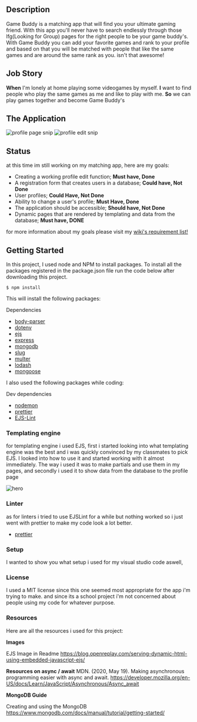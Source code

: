 
## Description

Game Buddy is a matching app that will find you your ultimate gaming friend. With this app you'll never have to search endlessly through those lfg(Looking for Group) pages for the right people to be your game buddy's. With Game Buddy you can add your favorite games and rank to your profile and based on that you will be matched with people that like the same games and are around the same rank as you. isn't that awesome!

## Job Story

**When** I'm lonely at home playing some videogames by myself.
**I** want to find people who play the same games as me and like to play with me.
**So** we can play games together and become Game Buddy's

## The Application
![profile page snip](https://user-images.githubusercontent.com/91873549/227150816-78301f9d-075e-4eb4-b964-c6b775b1c11d.PNG)
![profile edit snip](https://user-images.githubusercontent.com/91873549/227150854-e2415bd7-0b55-41a5-9211-b18aea075a38.PNG)


## Status

at this time im still working on my matching app, here are my goals:

* Creating a working profile edit function; **Must have, Done**
* A registration form that creates users in a database; **Could have, Not Done**
* User profiles; **Could Have, Not Done**
* Ability to change a user's profile; **Must Have, Done**
* The application should be accessible; **Should have, Not Done**
* Dynamic pages that are rendered by templating and data from the database; **Must have, DONE**

for more information about my goals please visit my [wiki's requirement list!](https://github.com/Kitch41/Blok-Tech/wiki/Requirements)

## Getting Started

In this project, I used node and NPM to install packages.
To install all the packages registered in the package.json file run the code below after downloading this project.

`$ npm install`

This will install the following packages:

Dependencies

* [body-parser](https://www.npmjs.com/package/body-parser)
* [dotenv](https://www.npmjs.com/package/dotenv)
* [ejs](https://www.npmjs.com/package/ejs)
* [express](https://www.npmjs.com/package/express)
* [mongodb](https://www.npmjs.com/package/mongodb)
* [slug](https://www.npmjs.com/package/slug)
* [multer](https://www.npmjs.com/package/multer)
* [lodash](https://www.npmjs.com/package/lodash)
* [mongoose](https://www.npmjs.com/package/mongoose)

I also used the following packages while coding:

Dev dependencies


* [nodemon](https://www.npmjs.com/package/nodemon)
* [prettier](https://www.npmjs.com/package/prettier)
* [EJS-Lint](https://www.npmjs.com/package/ejs-lint)

### Templating engine

for templating engine i used EJS, 
first i started looking into what templating engine was the best and i was quickly convinced by my classmates to pick EJS. I looked into how to use it and started working with it almost immediately. The way i used it was to make partials and use them in my pages, and secondly i used it to show data from the database to the profile page

![hero](https://user-images.githubusercontent.com/91873549/227153436-ebbbc917-1eeb-45bb-8e1c-76df60f02ed4.png)

### Linter

as for linters i tried to use EJSLint for a while but nothing worked so i just went with prettier to make my code look a lot better.

* [prettier](https://www.npmjs.com/package/prettier)


### Setup

I wanted to show you what setup i used for my visual studio code aswell,


### License

I used a MIT license since this one seemed most appropriate for the app i'm trying to make. and since its a school project i'm not concerned about people using my code for whatever purpose.

### Resources

Here are all the resources i used for this project:

**Images**

EJS Image in Readme
https://blog.openreplay.com/serving-dynamic-html-using-embedded-javascript-ejs/


**Resources on async / await**
MDN. (2020, May 19). Making asynchronous programming easier with async and await.
https://developer.mozilla.org/en-US/docs/Learn/JavaScript/Asynchronous/Async_await

**MongoDB Guide**

Creating and using the MongoDB
https://www.mongodb.com/docs/manual/tutorial/getting-started/
